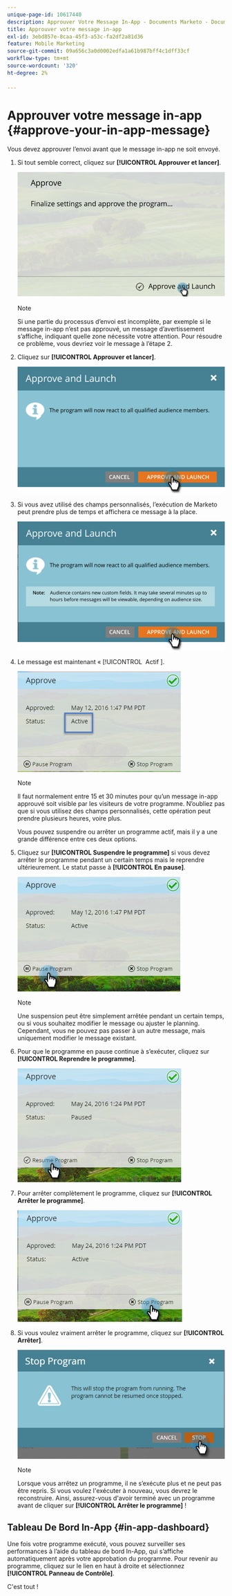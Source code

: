 ```yaml
---
unique-page-id: 10617440
description: Approuver Votre Message In-App - Documents Marketo - Documentation Du Produit
title: Approuver votre message in-app
exl-id: 3ebd857e-8caa-45f3-a53c-fa2df2a81d36
feature: Mobile Marketing
source-git-commit: 09a656c3a0d0002edfa1a61b987bff4c1dff33cf
workflow-type: tm+mt
source-wordcount: '320'
ht-degree: 2%

---
```


# Approuver votre message in-app {#approve-your-in-app-message}

Vous devez approuver l’envoi avant que le message in-app ne soit envoyé.

1. Si tout semble correct, cliquez sur **[!UICONTROL Approuver et lancer]**.

   ![](assets/pasted-image-at-2016-05-31-02-08-pm-281-29.png)

   >[!NOTE]
   >
   >Si une partie du processus d’envoi est incomplète, par exemple si le message in-app n’est pas approuvé, un message d’avertissement s’affiche, indiquant quelle zone nécessite votre attention. Pour résoudre ce problème, vous devriez voir le message à l’étape 2.

1. Cliquez sur **[!UICONTROL Approuver et lancer]**.

   ![](assets/pasted-image-at-2016-05-31-02-08-pm.png)

1. Si vous avez utilisé des champs personnalisés, l’exécution de Marketo peut prendre plus de temps et affichera ce message à la place.

   ![](assets/pasted-image-at-2016-05-31-02-09-pm.png)

1. Le message est maintenant « [!UICONTROL &#x200B; Actif &#x200B;].

   ![](assets/image2016-5-12-13-3a49-3a5.png)

   >[!NOTE]
   >
   >Il faut normalement entre 15 et 30 minutes pour qu’un message in-app approuvé soit visible par les visiteurs de votre programme. N’oubliez pas que si vous utilisez des champs personnalisés, cette opération peut prendre plusieurs heures, voire plus.

   Vous pouvez suspendre ou arrêter un programme actif, mais il y a une grande différence entre ces deux options.

1. Cliquez sur **[!UICONTROL Suspendre le programme]** si vous devez arrêter le programme pendant un certain temps mais le reprendre ultérieurement. Le statut passe à **[!UICONTROL En pause]**.

   ![](assets/image2016-5-12-13-3a50-3a26.png)

   >[!NOTE]
   >
   >Une suspension peut être simplement arrêtée pendant un certain temps, ou si vous souhaitez modifier le message ou ajuster le planning. Cependant, vous ne pouvez pas passer à un autre message, mais uniquement modifier le message existant.

1. Pour que le programme en pause continue à s’exécuter, cliquez sur **[!UICONTROL Reprendre le programme]**.

   ![](assets/image2016-5-24-13-3a26-3a43.png)

1. Pour arrêter complètement le programme, cliquez sur **[!UICONTROL Arrêter le programme]**.

   ![](assets/image2016-5-24-13-3a29-3a35.png)

1. Si vous voulez vraiment arrêter le programme, cliquez sur **[!UICONTROL Arrêter]**.

   ![](assets/image2016-5-24-13-3a31-3a22.png)

   >[!NOTE]
   >
   >Lorsque vous arrêtez un programme, il ne s’exécute plus et ne peut pas être repris. Si vous voulez l&#39;exécuter à nouveau, vous devrez le reconstruire. Ainsi, assurez-vous d&#39;avoir terminé avec un programme avant de cliquer sur **[!UICONTROL Arrêter le programme]** !

## Tableau De Bord In-App {#in-app-dashboard}

Une fois votre programme exécuté, vous pouvez surveiller ses performances à l’aide du tableau de bord In-App, qui s’affiche automatiquement après votre approbation du programme. Pour revenir au programme, cliquez sur le lien en haut à droite et sélectionnez **[!UICONTROL Panneau de Contrôle]**.

C&#39;est tout !
